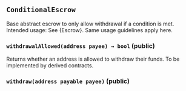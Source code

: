 ## `ConditionalEscrow`



Base abstract escrow to only allow withdrawal if a condition is met.
Intended usage: See {Escrow}. Same usage guidelines apply here.


### `withdrawalAllowed(address payee) → bool` (public)



Returns whether an address is allowed to withdraw their funds. To be
implemented by derived contracts.


### `withdraw(address payable payee)` (public)








